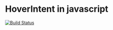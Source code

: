 # HoverIntent in javascript

[![Build Status](https://travis-ci.org/m-davoodi/js-hoverintent.svg?branch=master)](https://travis-ci.org/m-davoodi/js-hoverintent)
